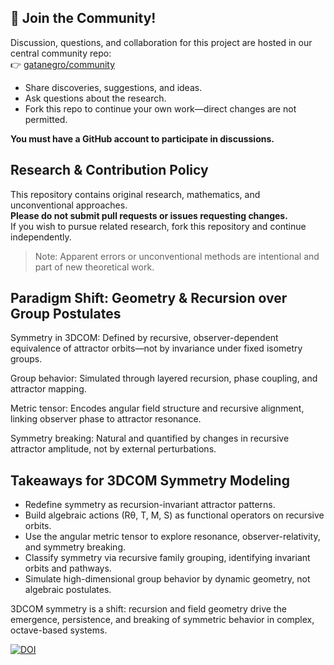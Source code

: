 ## 📢 Join the Community!

Discussion, questions, and collaboration for this project are hosted in our central community repo:  
👉 [gatanegro/community](https://github.com/gatanegro/community/discussions)

- Share discoveries, suggestions, and ideas.
- Ask questions about the research.
- Fork this repo to continue your own work—direct changes are not permitted.

**You must have a GitHub account to participate in discussions.**


## Research & Contribution Policy

This repository contains original research, mathematics, and unconventional approaches.  
**Please do not submit pull requests or issues requesting changes.**  
If you wish to pursue related research, fork this repository and continue independently.

> Note: Apparent errors or unconventional methods are intentional and part of new theoretical work.




## Paradigm Shift: Geometry \& Recursion over Group Postulates

Symmetry in 3DCOM: Defined by recursive, observer-dependent equivalence of attractor orbits—not by invariance under fixed isometry groups.

Group behavior: Simulated through layered recursion, phase coupling, and attractor mapping.

Metric tensor: Encodes angular field structure and recursive alignment, linking observer phase to attractor resonance.

Symmetry breaking: Natural and quantified by changes in recursive attractor amplitude, not by external perturbations.


 ## Takeaways for 3DCOM Symmetry Modeling

- Redefine symmetry as recursion-invariant attractor patterns.
- Build algebraic actions (Rθ, T, M, S) as functional operators on recursive orbits.
- Use the angular metric tensor to explore resonance, observer-relativity, and symmetry breaking.
- Classify symmetry via recursive family grouping, identifying invariant orbits and pathways.
- Simulate high-dimensional group behavior by dynamic geometry, not algebraic postulates.

3DCOM symmetry is a shift: recursion and field geometry drive the emergence, persistence, and breaking of symmetric behavior in complex, octave-based systems.

[![DOI](https://zenodo.org/badge/DOI/10.5281/zenodo.16057953.svg)](https://doi.org/10.5281/zenodo.16057953)
